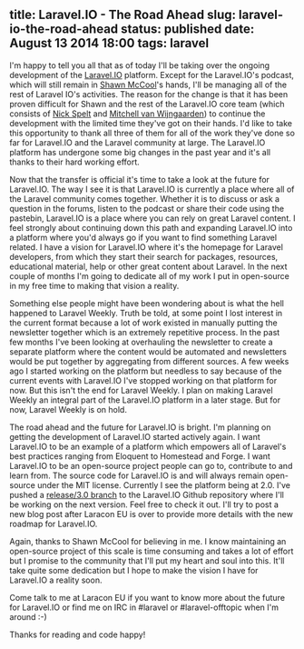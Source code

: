 title: Laravel.IO - The Road Ahead
slug: laravel-io-the-road-ahead
status: published
date: August 13 2014 18:00
tags: laravel
-------
I'm happy to tell you all that as of today I'll be taking over the ongoing development of the [Laravel.IO](http://laravel.io/) platform. Except for the Laravel.IO's podcast, which will still remain in [Shawn McCool](https://twitter.com/ShawnMcCool)'s hands, I'll be managing all of the rest of Laravel IO's activities. The reason for the change is that it has been proven difficult for Shawn and the rest of the Laravel.IO core team (which consists of [Nick Spelt](https://twitter.com/nickstrnl) and [Mitchell van Wijngaarden](https://twitter.com/mitchellvanw)) to continue the development with the limited time they've got on their hands. I'd like to take this opportunity to thank all three of them for all of the work they've done so far for Laravel.IO and the Laravel community at large. The Laravel.IO platform has undergone some big changes in the past year and it's all thanks to their hard working effort.

Now that the transfer is official it's time to take a look at the future for Laravel.IO. The way I see it is that Laravel.IO is currently a place where all of the Laravel community comes together. Whether it is to discuss or ask a question in the forums, listen to the podcast or share their code using the pastebin, Laravel.IO is a place where you can rely on great Laravel content. I feel strongly about continuing down this path and expanding Laravel.IO into a platform where you'd always go if you want to find something Laravel related. I have a vision for Laravel.IO where it's the homepage for Laravel developers, from which they start their search for packages, resources, educational material, help or other great content about Laravel. In the next couple of months I'm going to dedicate all of my work I put in open-source in my free time to making that vision a reality.

Something else people might have been wondering about is what the hell happened to Laravel Weekly. Truth be told, at some point I lost interest in the current format because a lot of work existed in manually putting the newsletter together which is an extremely repetitive process. In the past few months I've been looking at overhauling the newsletter to create a separate platform where the content would be automated and newsletters would be put together by aggregating from different sources. A few weeks ago I started working on the platform but needless to say because of the current events with Laravel.IO I've stopped working on that platform for now. But this isn't the end for Laravel Weekly. I plan on making Laravel Weekly an integral part of the Laravel.IO platform in a later stage. But for now, Laravel Weekly is on hold.

The road ahead and the future for Laravel.IO is bright. I'm planning on getting the development of Laravel.IO started actively again. I want Laravel.IO to be an example of a platform which empowers all of Laravel's best practices ranging from Eloquent to Homestead and Forge. I want Laravel.IO to be an open-source project people can go to, contribute to and learn from. The source code for Laravel.IO is and will always remain open-source under the MIT license. Currently I see the platform being at 2.0. I've pushed a [release/3.0 branch](https://github.com/LaravelIO/laravel.io/tree/release/3.0) to the Laravel.IO Github repository where I'll be working on the next version. Feel free to check it out. I'll try to post a new blog post after Laracon EU is over to provide more details with the new roadmap for Laravel.IO.

Again, thanks to Shawn McCool for believing in me. I know maintaining an open-source project of this scale is time consuming and takes a lot of effort but I promise to the community that I'll put my heart and soul into this. It'll take quite some dedication but I hope to make the vision I have for Laravel.IO a reality soon.

Come talk to me at Laracon EU if you want to know more about the future for Laravel.IO or find me on IRC in #laravel or #laravel-offtopic when I'm around :-)

Thanks for reading and code happy!